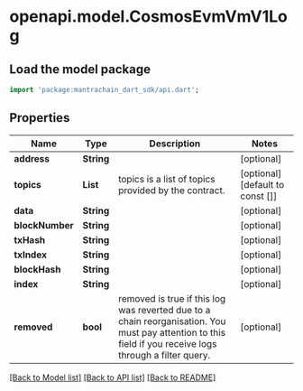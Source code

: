 # openapi.model.CosmosEvmVmV1Log

## Load the model package
```dart
import 'package:mantrachain_dart_sdk/api.dart';
```

## Properties
Name | Type | Description | Notes
------------ | ------------- | ------------- | -------------
**address** | **String** |  | [optional] 
**topics** | **List<String>** | topics is a list of topics provided by the contract. | [optional] [default to const []]
**data** | **String** |  | [optional] 
**blockNumber** | **String** |  | [optional] 
**txHash** | **String** |  | [optional] 
**txIndex** | **String** |  | [optional] 
**blockHash** | **String** |  | [optional] 
**index** | **String** |  | [optional] 
**removed** | **bool** | removed is true if this log was reverted due to a chain reorganisation. You must pay attention to this field if you receive logs through a filter query. | [optional] 

[[Back to Model list]](../README.md#documentation-for-models) [[Back to API list]](../README.md#documentation-for-api-endpoints) [[Back to README]](../README.md)


